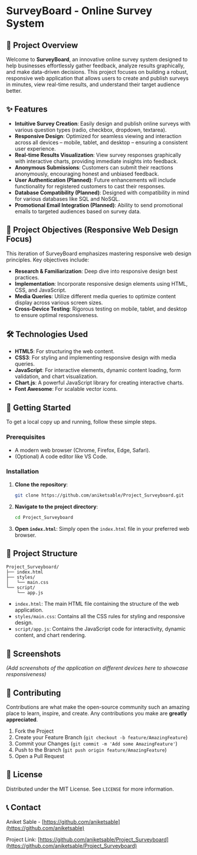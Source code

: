 # SurveyBoard - Online Survey System

## 🚀 Project Overview

Welcome to **SurveyBoard**, an innovative online survey system designed to help businesses effortlessly gather feedback, analyze results graphically, and make data-driven decisions. This project focuses on building a robust, responsive web application that allows users to create and publish surveys in minutes, view real-time results, and understand their target audience better.

## ✨ Features

*   **Intuitive Survey Creation**: Easily design and publish online surveys with various question types (radio, checkbox, dropdown, textarea).
*   **Responsive Design**: Optimized for seamless viewing and interaction across all devices – mobile, tablet, and desktop – ensuring a consistent user experience.
*   **Real-time Results Visualization**: View survey responses graphically with interactive charts, providing immediate insights into feedback.
*   **Anonymous Submissions**: Customers can submit their reactions anonymously, encouraging honest and unbiased feedback.
*   **User Authentication (Planned)**: Future enhancements will include functionality for registered customers to cast their responses.
*   **Database Compatibility (Planned)**: Designed with compatibility in mind for various databases like SQL and NoSQL.
*   **Promotional Email Integration (Planned)**: Ability to send promotional emails to targeted audiences based on survey data.

## 🎯 Project Objectives (Responsive Web Design Focus)

This iteration of SurveyBoard emphasizes mastering responsive web design principles. Key objectives include:

*   **Research & Familiarization**: Deep dive into responsive design best practices.
*   **Implementation**: Incorporate responsive design elements using HTML, CSS, and JavaScript.
*   **Media Queries**: Utilize different media queries to optimize content display across various screen sizes.
*   **Cross-Device Testing**: Rigorous testing on mobile, tablet, and desktop to ensure optimal responsiveness.

## 🛠️ Technologies Used

*   **HTML5**: For structuring the web content.
*   **CSS3**: For styling and implementing responsive design with media queries.
*   **JavaScript**: For interactive elements, dynamic content loading, form validation, and chart visualization.
*   **Chart.js**: A powerful JavaScript library for creating interactive charts.
*   **Font Awesome**: For scalable vector icons.

## 🚀 Getting Started

To get a local copy up and running, follow these simple steps.

### Prerequisites

*   A modern web browser (Chrome, Firefox, Edge, Safari).
*   (Optional) A code editor like VS Code.

### Installation

1.  **Clone the repository**:
    ```bash
    git clone https://github.com/aniketsable/Project_Surveyboard.git
    ```
2.  **Navigate to the project directory**:
    ```bash
    cd Project_Surveyboard
    ```
3.  **Open `index.html`**:
    Simply open the `index.html` file in your preferred web browser.

## 📂 Project Structure

```
Project_Surveyboard/
├── index.html
├── styles/
│   └── main.css
└── script/
    └── app.js
```

*   `index.html`: The main HTML file containing the structure of the web application.
*   `styles/main.css`: Contains all the CSS rules for styling and responsive design.
*   `script/app.js`: Contains the JavaScript code for interactivity, dynamic content, and chart rendering.

## 📸 Screenshots

*(Add screenshots of the application on different devices here to showcase responsiveness)*

## 🤝 Contributing

Contributions are what make the open-source community such an amazing place to learn, inspire, and create. Any contributions you make are **greatly appreciated**.

1.  Fork the Project
2.  Create your Feature Branch (`git checkout -b feature/AmazingFeature`)
3.  Commit your Changes (`git commit -m 'Add some AmazingFeature'`)
4.  Push to the Branch (`git push origin feature/AmazingFeature`)
5.  Open a Pull Request

## 📄 License

Distributed under the MIT License. See `LICENSE` for more information.

## 📞 Contact

Aniket Sable - [https://github.com/aniketsable](https://github.com/aniketsable)

Project Link: [https://github.com/aniketsable/Project_Surveyboard](https://github.com/aniketsable/Project_Surveyboard)
